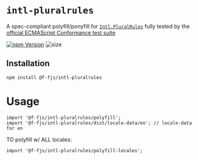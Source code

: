 # `intl-pluralrules`

A spec-compliant polyfill/ponyfill for [`Intl.PluralRules`](https://developer.mozilla.org/en-US/docs/Web/JavaScript/Reference/Global_Objects/PluralRules) fully tested by the [official ECMAScript Conformance test suite](https://github.com/tc39/test262)

[![npm Version][npm-badge]][npm]
![size](https://badgen.net/bundlephobia/minzip/@f-fjs/intl-pluralrules)

## Installation

```
npm install @f-fjs/intl-pluralrules
```

# Usage

```tsx
import '@f-fjs/intl-pluralrules/polyfill';
import '@f-fjs/intl-pluralrules/dist/locale-data/en'; // locale-data for en
```

TO polyfill w/ ALL locales:

```tsx
import '@f-fjs/intl-pluralrules/polyfill-locales';
```

[npm]: https://www.npmjs.org/package/@f-fjs/intl-pluralrules
[npm-badge]: https://img.shields.io/npm/v/@f-fjs/intl-pluralrules.svg?style=flat-square
